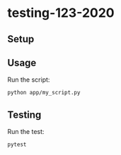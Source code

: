 # testing-123-2020

## Setup


## Usage

Run the script:

```sh
python app/my_script.py
```

## Testing

Run the test:

```sh
pytest
```
